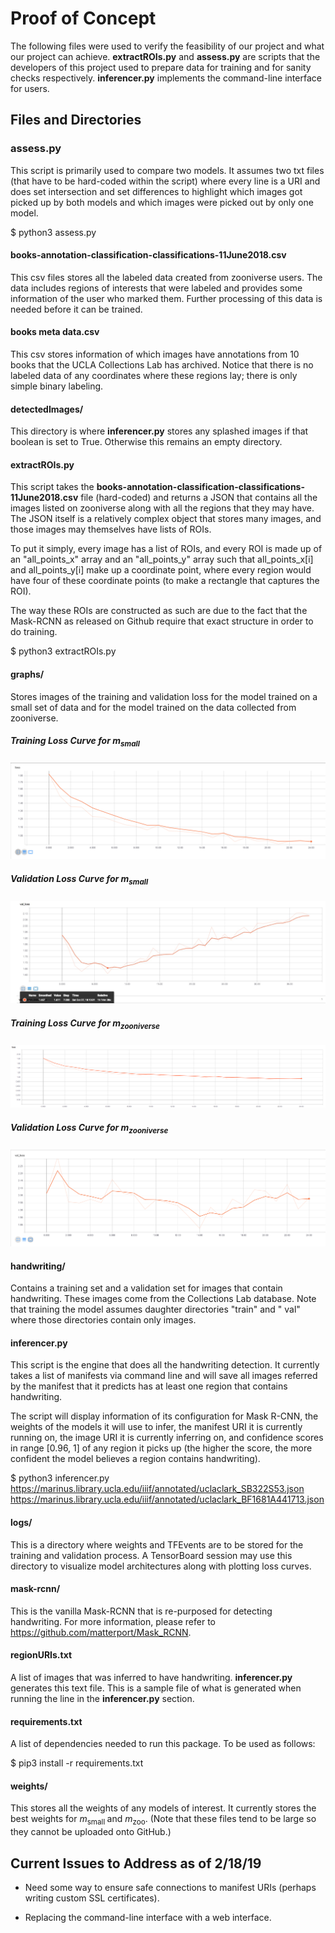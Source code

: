 # Proof of Concept

The following files were used to verify the feasibility of our project and what our project can achieve. **extractROIs.py** and **assess.py** are scripts that the developers of this project used to prepare data for training and for sanity checks respectively. **inferencer.py** implements the command-line interface for users.

## Files and Directories

### assess.py

This script is primarily used to compare two models. It assumes two txt files
(that have to be hard-coded within the script) where every line is a URI and
does set intersection and set differences to highlight which images got picked
up by both models and which images were picked out by only one model.

$ python3 assess.py

#### books-annotation-classification-classifications-11June2018.csv

This csv files stores all the labeled data created from zooniverse users. The data includes
regions of interests that were labeled and provides some information of the user who marked
them. Further processing of this data is needed before it can be trained.

#### books meta data.csv

This csv stores information of which images have annotations from 10 books that the UCLA
Collections Lab has archived. Notice that there is no labeled data of any coordinates where
these regions lay; there is only simple binary labeling.

#### detectedImages/

This directory is where **inferencer.py** stores any splashed images if that boolean is set to True. Otherwise this remains an empty directory.

#### extractROIs.py

This script takes the **books-annotation-classification-classifications-11June2018.csv** file
(hard-coded) and returns a JSON that contains all the images listed on zooniverse along with
all the regions that they may have. The JSON itself is a relatively complex object that stores
many images, and those images may themselves have lists of ROIs.

To put it simply, every image has a list of ROIs, and every ROI is made up of an "all_points_x"
array and an "all_points_y" array such that all_points_x[i] and all_points_y[i] make up a
coordinate point, where every region would have four of these coordinate points (to make a
rectangle that captures the ROI).

The way these ROIs are constructed as such are due to the fact that the Mask-RCNN as released
on Github require that exact structure in order to do training.

$ python3 extractROIs.py

#### graphs/

Stores images of the training and validation loss for the model trained on a small set of data
and for the model trained on the data collected from zooniverse.

##### Training Loss Curve for *m*<sub>small</sub>

![training loss graph for m_small](graphs/smallData_training_loss.PNG)

##### Validation Loss Curve for *m*<sub>small</sub>

![validation loss grpah for m_small](graphs/smallData_validation_loss.png)

##### Training Loss Curve for *m*<sub>zooniverse</sub>

![training loss graph for m_zooniverse](graphs/zooniverse_training_loss.png)

##### Validation Loss Curve for *m*<sub>zooniverse</sub>

![validation loss graph for m_zooniverse](graphs/zooniverse_validation_loss.PNG)

#### handwriting/

Contains a training set and a validation set for images that contain handwriting. These images come from the Collections Lab database. Note that training the model assumes daughter directories "train" and " val" where those directories contain only images.

#### inferencer.py

This script is the engine that does all the handwriting detection. It currently takes a list of manifests via command line and will save all images referred by the manifest that it predicts has at least one region that contains handwriting.

The script will display information of its configuration for Mask R-CNN, the weights of the models it will use to infer, the manifest URI it is currently running on, the image URI it is currently inferring on, and confidence scores in range [0.96, 1] of any region it picks up (the higher the score, the more confident the model believes a region contains handwriting).

$ python3 inferencer.py https://marinus.library.ucla.edu/iiif/annotated/uclaclark_SB322S53.json https://marinus.library.ucla.edu/iiif/annotated/uclaclark_BF1681A441713.json

#### logs/

This is a directory where weights and TFEvents are to be stored for the training and validation process. A TensorBoard session may use this directory to visualize model architectures along with plotting loss curves.

#### mask-rcnn/

This is the vanilla Mask-RCNN that is re-purposed for detecting handwriting. For more information, please refer to <https://github.com/matterport/Mask_RCNN>.

#### regionURIs.txt

A list of images that was inferred to have handwriting. **inferencer.py** generates this text file. This is a sample file of what is generated when running the line in the **inferencer.py** section.


#### requirements.txt

A list of dependencies needed to run this package. To be used as follows:

$ pip3 install -r requirements.txt

#### weights/

This stores all the weights of any models of interest. It currently stores the best weights for *m*<sub>small </sub> and *m*<sub>zoo</sub>. (Note that these files tend to be large so they cannot be uploaded onto GitHub.)

## Current Issues to Address as of 2/18/19

* Need some way to ensure safe connections to manifest URIs (perhaps writing custom SSL certificates).

* Replacing the command-line interface with a web interface.
